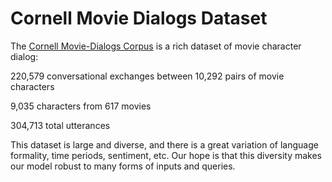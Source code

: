 # Cornell Movie Dialogs Dataset

The [Cornell Movie-Dialogs Corpus](https://www.cs.cornell.edu/~cristian/Cornell_Movie-Dialogs_Corpus.html) is a rich dataset of movie character dialog:

220,579 conversational exchanges between 10,292 pairs of movie characters

9,035 characters from 617 movies

304,713 total utterances

This dataset is large and diverse, and there is a great variation of language formality, time periods, sentiment, etc. Our hope is that this diversity makes our model robust to many forms of inputs and queries.
